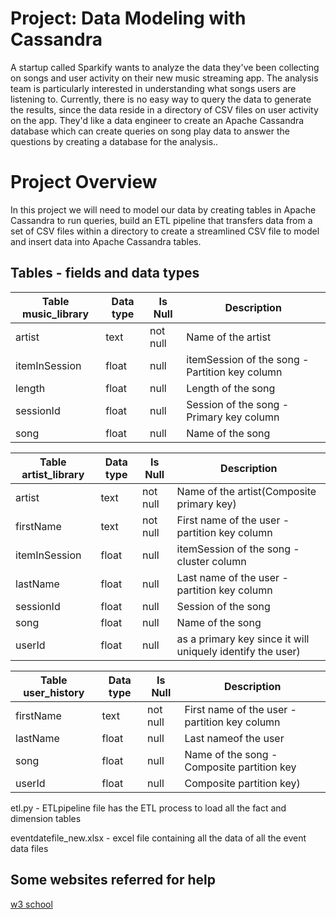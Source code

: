# Project: Data Modeling with Cassandra
A startup called Sparkify wants to analyze the data they've been collecting on songs and user activity on their new music streaming app. The analysis team is particularly interested in understanding what songs users are listening to. Currently, there is no easy way to query the data to generate the results, since the data reside in a directory of CSV files on user activity on the app. They'd like a data engineer to create an Apache Cassandra database which can create queries on song play data to answer the questions by creating a database for the analysis..

# Project Overview
In this project we will need to model our data by creating tables in Apache Cassandra to run queries, build an ETL pipeline that transfers data from a set of CSV files within a directory to create a streamlined CSV file to model and insert data into Apache Cassandra tables.

## Tables - fields and data types

|Table music_library| Data type | Is Null | Description|
|-------------|-----------|----------|-----------|
|artist| text | not null |Name of the artist|
|itemInSession  | float | null | itemSession of the song - Partition key column|
|length | float | null | Length of the song|
|sessionId | float | null | Session of the song -Primary key column|
|song | float | null | Name of the song|

|Table artist_library| Data type | Is Null | Description|
|-------------|-----------|----------|-----------|
|artist| text | not null | Name of the artist(Composite primary key)|
|firstName | text | not null | First name of the user - partition key column|
|itemInSession  | float | null | itemSession of the song - cluster column|
|lastName | float | null | Last name of the user - partition key column|
|sessionId | float | null | Session of the song|
|song | float | null | Name of the song|
|userId | float | null | as a primary key since it will uniquely identify the user)|

|Table user_history| Data type | Is Null | Description|
|-------------|-----------|----------|-----------|
|firstName | text | not null | First name of the user - partition key column |
|lastName | float | null | Last nameof the user|
|song | float | null | Name of the song - Composite partition key |
|userId | float | null | Composite partition key)|


etl.py - ETLpipeline file has the ETL process to load all the fact and dimension tables

eventdatefile_new.xlsx - excel file containing all the data of all the event data files 

## Some websites referred for help

[w3 school](www.w3schools.com)

